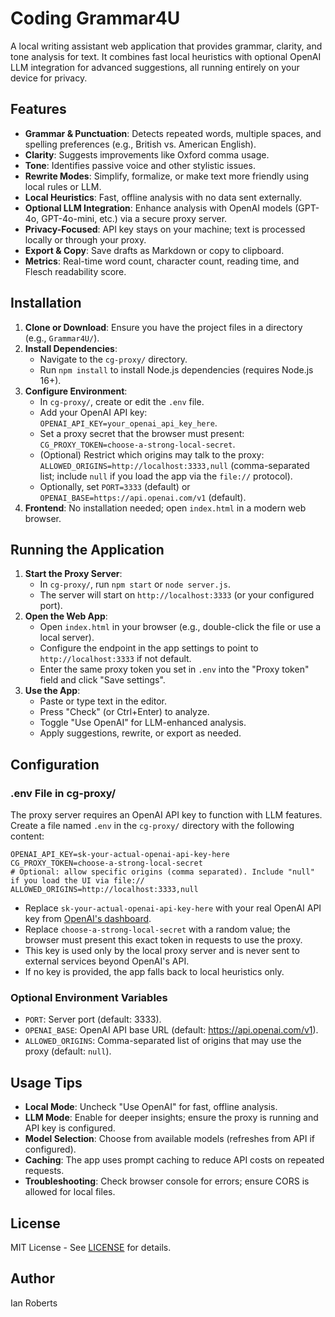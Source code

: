# Coding Grammar4U

A local writing assistant web application that provides grammar, clarity, and tone analysis for text. It combines fast local heuristics with optional OpenAI LLM integration for advanced suggestions, all running entirely on your device for privacy.

## Features

- **Grammar & Punctuation**: Detects repeated words, multiple spaces, and spelling preferences (e.g., British vs. American English).
- **Clarity**: Suggests improvements like Oxford comma usage.
- **Tone**: Identifies passive voice and other stylistic issues.
- **Rewrite Modes**: Simplify, formalize, or make text more friendly using local rules or LLM.
- **Local Heuristics**: Fast, offline analysis with no data sent externally.
- **Optional LLM Integration**: Enhance analysis with OpenAI models (GPT-4o, GPT-4o-mini, etc.) via a secure proxy server.
- **Privacy-Focused**: API key stays on your machine; text is processed locally or through your proxy.
- **Export & Copy**: Save drafts as Markdown or copy to clipboard.
- **Metrics**: Real-time word count, character count, reading time, and Flesch readability score.

## Installation

1. **Clone or Download**: Ensure you have the project files in a directory (e.g., `Grammar4U/`).
2. **Install Dependencies**:
   - Navigate to the `cg-proxy/` directory.
   - Run `npm install` to install Node.js dependencies (requires Node.js 16+).
3. **Configure Environment**:
   - In `cg-proxy/`, create or edit the `.env` file.
   - Add your OpenAI API key: `OPENAI_API_KEY=your_openai_api_key_here`.
   - Set a proxy secret that the browser must present: `CG_PROXY_TOKEN=choose-a-strong-local-secret`.
   - (Optional) Restrict which origins may talk to the proxy: `ALLOWED_ORIGINS=http://localhost:3333,null` (comma-separated list; include `null` if you load the app via the `file://` protocol).
   - Optionally, set `PORT=3333` (default) or `OPENAI_BASE=https://api.openai.com/v1` (default).
4. **Frontend**: No installation needed; open `index.html` in a modern web browser.

## Running the Application

1. **Start the Proxy Server**:
   - In `cg-proxy/`, run `npm start` or `node server.js`.
   - The server will start on `http://localhost:3333` (or your configured port).
2. **Open the Web App**:
   - Open `index.html` in your browser (e.g., double-click the file or use a local server).
   - Configure the endpoint in the app settings to point to `http://localhost:3333` if not default.
   - Enter the same proxy token you set in `.env` into the "Proxy token" field and click "Save settings".
3. **Use the App**:
   - Paste or type text in the editor.
   - Press "Check" (or Ctrl+Enter) to analyze.
   - Toggle "Use OpenAI" for LLM-enhanced analysis.
   - Apply suggestions, rewrite, or export as needed.

## Configuration

### .env File in cg-proxy/
The proxy server requires an OpenAI API key to function with LLM features. Create a file named `.env` in the `cg-proxy/` directory with the following content:

```
OPENAI_API_KEY=sk-your-actual-openai-api-key-here
CG_PROXY_TOKEN=choose-a-strong-local-secret
# Optional: allow specific origins (comma separated). Include "null" if you load the UI via file://
ALLOWED_ORIGINS=http://localhost:3333,null
```

- Replace `sk-your-actual-openai-api-key-here` with your real OpenAI API key from [OpenAI's dashboard](https://platform.openai.com/api-keys).
- Replace `choose-a-strong-local-secret` with a random value; the browser must present this exact token in requests to use the proxy.
- This key is used only by the local proxy server and is never sent to external services beyond OpenAI's API.
- If no key is provided, the app falls back to local heuristics only.

### Optional Environment Variables
- `PORT`: Server port (default: 3333).
- `OPENAI_BASE`: OpenAI API base URL (default: https://api.openai.com/v1).
- `ALLOWED_ORIGINS`: Comma-separated list of origins that may use the proxy (default: `null`).

## Usage Tips

- **Local Mode**: Uncheck "Use OpenAI" for fast, offline analysis.
- **LLM Mode**: Enable for deeper insights; ensure the proxy is running and API key is configured.
- **Model Selection**: Choose from available models (refreshes from API if configured).
- **Caching**: The app uses prompt caching to reduce API costs on repeated requests.
- **Troubleshooting**: Check browser console for errors; ensure CORS is allowed for local files.

## License

MIT License - See [LICENSE](LICENSE) for details.

## Author

Ian Roberts
